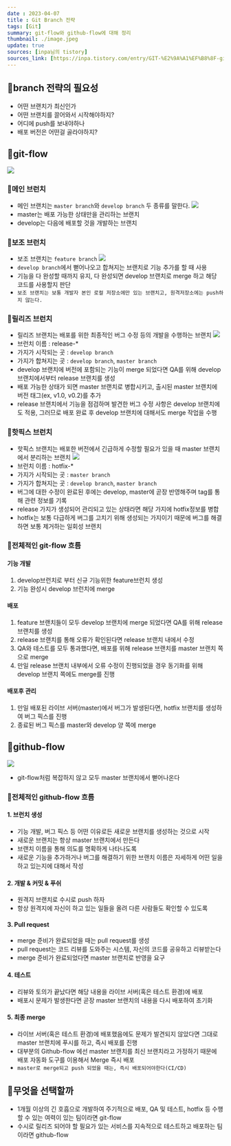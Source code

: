 ```yaml
---
date : 2023-04-07
title : Git Branch 전략
tags: [Git]
summary: git-flow와 github-flow에 대해 정리
thumbnail: ./image.jpeg
update: true
sources: [inpa님의 tistory]
sources_link: [https://inpa.tistory.com/entry/GIT-%E2%9A%A1%EF%B8%8F-github-flow-git-flow-%F0%9F%93%88-%EB%B8%8C%EB%9E%9C%EC%B9%98-%EC%A0%84%EB%9E%B5]
---
```


## 📌branch 전략의 필요성

- 어떤 브랜치가 최신인가
- 어떤 브랜치를 끌어와서 시작해야하지?
- 어디에 push를 보내야하나
- 배포 버전은 어떤걸 골라야하지?

## 📌git-flow

![](https://velog.velcdn.com/images/wjdtmfgh/post/e5162aca-161a-4efb-9a46-b211feaf061f/image.png)

### 📖메인 브런치

- 메인 브랜치는 `master branch`와 `develop branch` 두 종류를 말한다.
  ![](https://velog.velcdn.com/images/wjdtmfgh/post/6594b55b-6e10-43ea-aeb2-c1e6b516a5f0/image.png)
- master는 배포 가능한 상태만을 관리하는 브랜치
- develop는 다음에 배포할 것을 개발하는 브랜치

### 📖보조 브런치

- 보조 브랜치는 `feature branch`
  ![](https://velog.velcdn.com/images/wjdtmfgh/post/d6f4e07d-7037-4499-b292-eb889854286c/image.png)
- `develop branch`에서 뻗어나오고 합쳐지는 브랜치로 기능 추가를 할 때 사용
- 기능을 다 완성할 때까지 유지, 다 완성되면 develop 브랜치로 merge 하고 해당 코드를 사용할지 판단
- `보조 브랜치는 보통 개발자 본인 로컬 저장소에만 있는 브랜치고, 원격저장소에는 push하지 않는다.`

### 📖릴리즈 브런치

- 릴리즈 브랜치는 배포를 위한 최종적인 버그 수정 등의 개발을 수행하는 브랜치
  ![](https://velog.velcdn.com/images/wjdtmfgh/post/2a5b3196-ac74-4970-afc0-83404d500399/image.png)
- 브런치 이름 : release-\*
- 가지가 시작되는 곳 : `develop branch`
- 가지가 합쳐지는 곳 : `develop branch`, `master branch`
- develop 브랜치에 버전에 포함되는 기능이 merge 되었다면 QA를 위해 develop 브랜치에서부터 release 브랜치를 생성
- 배포 가능한 상태가 되면 master 브랜치로 병합시키고, 출시된 master 브랜치에 버전 태그(ex, v1.0, v0.2)를 추가
- release 브랜치에서 기능을 점검하며 발견한 버그 수정 사항은 develop 브랜치에도 적용, 그러므로 배포 완료 후 develop 브랜치에 대해서도 merge 작업을 수행

### 📖핫픽스 브런치

- 핫픽스 브랜치는 배포한 버전에서 긴급하게 수정할 필요가 있을 때 master 브랜치에서 분리하는 브랜치
  ![](https://velog.velcdn.com/images/wjdtmfgh/post/74c8adeb-5562-423f-9ba5-700eb2ad5ee7/image.png)
- 브런치 이름 : hotfix-\*
- 가지가 시작되는 곳 : `master branch`
- 가지가 합쳐지는 곳 : `develop branch`, `master branch`
- 버그에 대한 수정이 완료된 후에는 develop, master에 곧장 반영해주며 tag를 통해 관련 정보를 기록
- release 가지가 생성되어 관리되고 있는 상태라면 해당 가지에 hotfix정보를 병합
- hotfix는 보통 다급하게 버그를 고치기 위해 생성되는 가지이기 때문에 버그를 해결하면 보통 제거하는 일회성 브랜치

### 📖전체적인 git-flow 흐름

#### 기능 개발

1. develop브런치로 부터 신규 기능위한 feature브런치 생성
2. 기능 완성시 develop 브런치에 merge

#### 배포

1. feature 브랜치들이 모두 develop 브랜치에 merge 되었다면 QA를 위해 release 브랜치를 생성
2. release 브랜치를 통해 오류가 확인된다면 release 브랜치 내에서 수정
3. QA와 테스트를 모두 통과했다면, 배포를 위해 release 브랜치를 master 브랜치 쪽으로 merge
4. 만일 release 브랜치 내부에서 오류 수정이 진행되었을 경우 동기화를 위해 develop 브랜치 쪽에도 merge를 진행

#### 배포후 관리

1. 만일 배포된 라이브 서버(master)에서 버그가 발생된다면, hotfix 브랜치를 생성하여 버그 픽스를 진행
2. 종료된 버그 픽스를 master와 develop 양 쪽에 merge

## 📌github-flow

![](https://velog.velcdn.com/images/wjdtmfgh/post/01c6fe5f-3173-4138-a2bb-69c7debf0704/image.png)

- git-flow처럼 복잡하지 않고 모두 master 브랜치에서 뻗어나온다

### 📖전체적인 github-flow 흐름

#### 1. 브런치 생성

- 기능 개발, 버그 픽스 등 어떤 이유로든 새로운 브랜치를 생성하는 것으로 시작
- 새로운 브랜치는 항상 master 브랜치에서 만든다
- 브랜치 이름을 통해 의도를 명확하게 나타나도록
- 새로운 기능을 추가하거나 버그를 해결하기 위한 브랜치 이름은 자세하게 어떤 일을 하고 있는지에 대해서 작성

#### 2. 개발 & 커밋 & 푸쉬

- 원격지 브랜치로 수시로 push 하자
- 항상 원격지에 자신이 하고 있는 일들을 올려 다른 사람들도 확인할 수 있도록

#### 3. Pull request

- merge 준비가 완료되었을 때는 pull request를 생성
- pull request는 코드 리뷰를 도와주는 시스템, 자신의 코드를 공유하고 리뷰받는다
- merge 준비가 완료되었다면 master 브랜치로 반영을 요구

#### 4. 테스트

- 리뷰와 토의가 끝났다면 해당 내용을 라이브 서버(혹은 테스트 환경)에 배포
- 배포시 문제가 발생한다면 곧장 master 브랜치의 내용을 다시 배포하여 초기화

#### 5. 최종 merge

- 라이브 서버(혹은 테스트 환경)에 배포했음에도 문제가 발견되지 않았다면 그대로 master 브랜치에 푸시를 하고, 즉시 배포를 진행
- 대부분의 Github-flow 에선 master 브랜치를 최신 브랜치라고 가정하기 때문에 배포 자동화 도구를 이용해서 Merge 즉시 배포
- `master로 merge되고 push 되었을 때는, 즉시 배포되어야한다(CI/CD)`

## 📌무엇을 선택할까

- 1개월 이상의 긴 호흡으로 개발하여 주기적으로 배포, QA 및 테스트, hotfix 등 수행할 수 있는 여력이 있는 팀이라면 git-flow
- 수시로 릴리즈 되어야 할 필요가 있는 서비스를 지속적으로 테스트하고 배포하는 팀이라면 github-flow